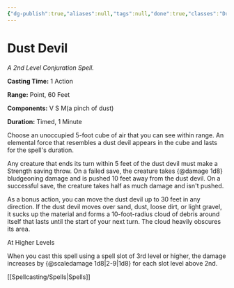 ```yaml
---
{"dg-publish":true,"aliases":null,"tags":null,"done":true,"classes":"Druid, Sorcerer, Wizard,","spellLevel":2,"school":"Conjuration","source":"XGE","permalink":"/spells/dust-devil/","dgHomeLink":false,"dgPassFrontmatter":true}
---
```


# Dust Devil
*A 2nd Level Conjuration Spell.*

**Casting Time:** 1 Action

**Range:** Point, 60 Feet

**Components:** V S M(a pinch of dust)

**Duration:** Timed, 1 Minute

Choose an unoccupied 5-foot cube of air that you can see within range. An elemental force that resembles a dust devil appears in the cube and lasts for the spell's duration.



Any creature that ends its turn within 5 feet of the dust devil must make a Strength saving throw. On a failed save, the creature takes {@damage 1d8} bludgeoning damage and is pushed 10 feet away from the dust devil. On a successful save, the creature takes half as much damage and isn't pushed.



As a bonus action, you can move the dust devil up to 30 feet in any direction. If the dust devil moves over sand, dust, loose dirt, or light gravel, it sucks up the material and forms a 10-foot-radius cloud of debris around itself that lasts until the start of your next turn. The cloud heavily obscures its area.

At Higher Levels

When you cast this spell using a spell slot of 3rd level or higher, the damage increases by {@scaledamage 1d8|2-9|1d8} for each slot level above 2nd.

[[Spellcasting/Spells|Spells]]